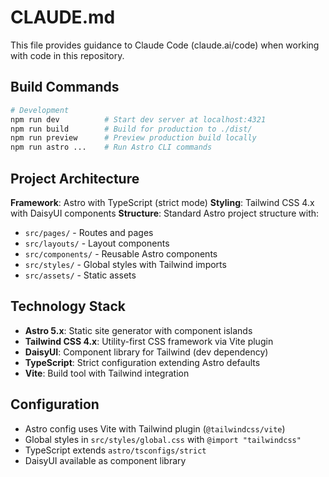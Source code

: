 # CLAUDE.md

This file provides guidance to Claude Code (claude.ai/code) when working with code in this repository.

## Build Commands

```bash
# Development
npm run dev          # Start dev server at localhost:4321
npm run build        # Build for production to ./dist/
npm run preview      # Preview production build locally
npm run astro ...    # Run Astro CLI commands
```

## Project Architecture

**Framework**: Astro with TypeScript (strict mode)
**Styling**: Tailwind CSS 4.x with DaisyUI components
**Structure**: Standard Astro project structure with:
- `src/pages/` - Routes and pages
- `src/layouts/` - Layout components 
- `src/components/` - Reusable Astro components
- `src/styles/` - Global styles with Tailwind imports
- `src/assets/` - Static assets

## Technology Stack

- **Astro 5.x**: Static site generator with component islands
- **Tailwind CSS 4.x**: Utility-first CSS framework via Vite plugin
- **DaisyUI**: Component library for Tailwind (dev dependency)
- **TypeScript**: Strict configuration extending Astro defaults
- **Vite**: Build tool with Tailwind integration

## Configuration

- Astro config uses Vite with Tailwind plugin (`@tailwindcss/vite`)
- Global styles in `src/styles/global.css` with `@import "tailwindcss"`
- TypeScript extends `astro/tsconfigs/strict`
- DaisyUI available as component library